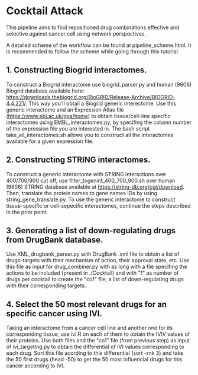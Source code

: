 # Cocktail Attack

This pipeline aims to find repositioned drug combinations effective and selective against cancer cell using network perspectives.

A detailed scheme of the workflow can be found at pipeline_scheme.html. It is recommended to follow the scheme while going through this tutorial.

## 1. Constructing Biogrid interactomes.

To construct a Biogrid interactome use biogrid_parser.py and human (9606) Biogrid database available here: https://downloads.thebiogrid.org/BioGRID/Release-Archive/BIOGRID-4.4.221/. This way you'll obtail a Biogrid generic interectome. Use this generic interactome and an Expression Atlas file (https://www.ebi.ac.uk/gxa/home) to obtain tissue/cell-line specific interactomes using EMBL_interactomes.py, by specifing the column number of the expression file you are interested in. The bash script take_all_interactomes.sh allows you to construct all the interactomes available for a given expression file.

## 2. Constructing STRING interactomes.

To construct a generic interactome with STRING interactions over 400/700/900 cut off, use filter_togenint_400_700_900.sh over human (9606) STRING database available at https://string-db.org/cgi/download. Then, translate the protein names to gene names IDs by using string_gene_translate.py. To use the generic interactome to construct tissue-specific or cell-sepecific interactomes, continue the steps described in the prior point.

## 3. Generating a list of down-regulating drugs from DrugBank database.

Use XML_drugbank_parser.py with DrugBank .xml file to obtain a list of drugs-targets with their mechanism of action, their approval state, etc. Use this file as input for drug_combiner.py with as long with a file specifing the actions to be included (present in ./Cocktail) and with "1" as number of drugs per cocktail to create the "co1" file, a list of down-regulating drugs with their corresponding targets.

## 4. Select the 50 most relevant drugs for an specific cancer using IVI.

Taking an interactome from a cancer cell line and another one for its corresponding tissue, use ivi.R on each of them to obtain the IVIV values of their proteins. Use both files and the "co1" file (from previous step) as input of ivi_targeting.py to obtain the differential of IVI values corresponding to each drug. Sort this file acording to this differential (sort -rnk 3) and take the 50 first drugs (head -50) to get the 50 most influencial drugs for this cancer according to IVI.
